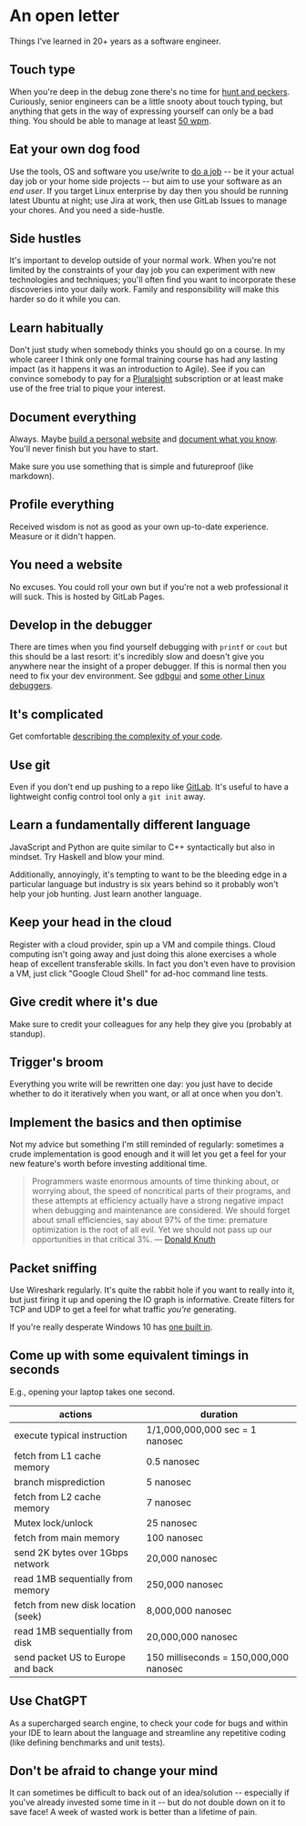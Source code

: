 # An open letter

Things I've learned in 20+ years as a software engineer.

## Touch type

When you're deep in the debug zone there's no time for [hunt and peckers](https://en.wiktionary.org/wiki/hunt-and-peck). Curiously, senior engineers can be a little snooty about touch typing, but anything that gets in the way of expressing yourself can only be a bad thing. You should be able to manage at least [50 wpm](https://play.typeracer.com/).

## Eat your own dog food

Use the tools, OS and software you use/write to [do a job](https://en.wikipedia.org/wiki/Eating_your_own_dog_food) -- be it your actual day job or your home side projects -- but aim to use your software as an _end user_. If you target Linux enterprise by day then you should be running latest Ubuntu at night; use Jira at work, then use GitLab Issues to manage your chores. And you need a side-hustle.

## Side hustles

It's important to develop outside of your normal work. When you're not limited by the constraints of your day job you can experiment with new technologies and techniques; you'll often find you want to incorporate these discoveries into your daily work. Family and responsibility will make this harder so do it while you can.

## Learn habitually

Don't just study when somebody thinks you should go on a course. In my whole career I think only one formal training course has had any lasting impact (as it happens it was an introduction to Agile). See if you can convince somebody to pay for a [Pluralsight](https://www.pluralsight.com/) subscription or at least make use of the free trial to pique your interest.

## Document everything

Always. Maybe [build a personal website](https://turpin.one) and [document what you know](https://turpin.dev). You'll never finish but you have to start.

Make sure you use something that is simple and futureproof (like markdown).

## Profile everything

Received wisdom is not as good as your own up-to-date experience. Measure or it didn't happen.

## You need a website

No excuses. You could roll your own but if you're not a web professional it will suck. This is hosted by GitLab Pages.

## Develop in the debugger

There are times when you find yourself debugging with `printf` or `cout` but this should be a last resort: it's incredibly slow and doesn't give you anywhere near the insight of a proper debugger. If this is normal then you need to fix your dev environment. See [gdbgui](https://www.gdbgui.com/) and [some other Linux debuggers](https://www.drdobbs.com/testing/13-linux-debuggers-for-c-reviewed/240156817).

## It's complicated

Get comfortable [describing the complexity of your code](https://www.bigocheatsheet.com/).

## Use git

Even if you don't end up pushing to a repo like [GitLab](https://gitlab.com/). It's useful to have a lightweight config control tool only a `git init` away.

## Learn a fundamentally different language

JavaScript and Python are quite similar to C++ syntactically but also in mindset. Try Haskell and blow your mind.

Additionally, annoyingly, it's tempting to want to be the bleeding edge in a particular language but industry is six years behind so it probably won't help your job hunting. Just learn another language.

## Keep your head in the cloud

Register with a cloud provider, spin up a VM and compile things. Cloud computing isn't going away and just doing this alone exercises a whole heap of
excellent transferable skills. In fact you don't even have to provision a VM, just click "Google Cloud Shell" for ad-hoc command line tests.

## Give credit where it's due

Make sure to credit your colleagues for any help they give you (probably at standup).

## Trigger's broom

Everything you write will be rewritten one day: you just have to decide whether to do it iteratively when you want, or all at once when you don't.

## Implement the basics and then optimise

Not my advice but something I'm still reminded of regularly: sometimes a crude
implementation is good enough and it will let you get a feel for your new
feature's worth before investing additional time.

> Programmers waste enormous amounts of time thinking about, or worrying about,
> the speed of noncritical parts of their programs, and these attempts at
> efficiency actually have a strong negative impact when debugging and
> maintenance are considered. We should forget about small efficiencies, say
> about 97% of the time: premature optimization is the root of all evil. Yet we
> should not pass up our opportunities in that critical 3%.
&mdash; [Donald Knuth](https://en.wikipedia.org/wiki/Donald_Knuth)

## Packet sniffing

Use Wireshark regularly. It's quite the rabbit hole if you want to really into it, but just firing it up and opening the IO graph is informative.
Create filters for TCP and UDP to get a feel for what traffic _you're_ generating.

If you're really desperate Windows 10 has [one built in](https://betanews.com/2020/05/18/windows-10-secret-network-packet-monitor/).

## Come up with some equivalent timings in seconds

E.g., opening your laptop takes one second.

| actions | duration |
| --- | --- |
| execute typical instruction | 1/1,000,000,000 sec = 1 nanosec |
| fetch from L1 cache memory| 0.5 nanosec |
| branch misprediction| 5 nanosec |
| fetch from L2 cache memory| 7 nanosec |
| Mutex lock/unlock| 25 nanosec |
| fetch from main memory| 100 nanosec |
| send 2K bytes over 1Gbps network| 20,000 nanosec |
| read 1MB sequentially from memory| 250,000 nanosec |
| fetch from new disk location (seek)| 8,000,000 nanosec |
| read 1MB sequentially from disk| 20,000,000 nanosec |
| send packet US to Europe and back| 150 milliseconds = 150,000,000 nanosec |

## Use ChatGPT

As a supercharged search engine, to check your code for bugs and within your IDE to learn about the language and streamline any repetitive coding (like defining benchmarks and unit tests).

## Don't be afraid to change your mind

It can sometimes be difficult to back out of an idea/solution -- especially if you've already invested some time in it -- but do not double down on it to save face! A week of wasted work is better than a lifetime of pain.

